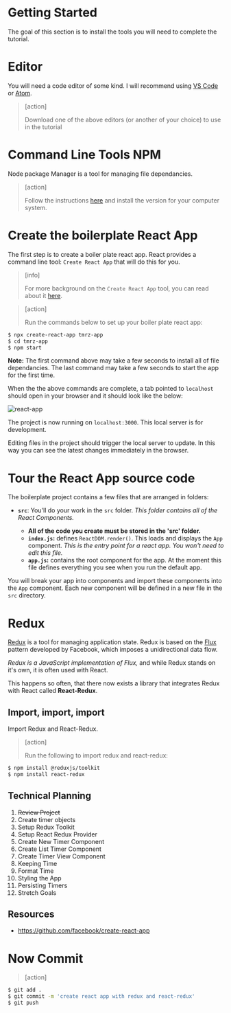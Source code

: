 # Getting Started

The goal of this section is to install the tools you will need to complete the tutorial.

# Editor

You will need a code editor of some kind. I will recommend using [VS Code](https://code.visualstudio.com/download) or [Atom](https://atom.io).

> [action]
>
> Download one of the above editors (or another of your choice) to use in the tutorial

# Command Line Tools NPM

Node package Manager is a tool for managing file dependancies.

> [action]
>
> Follow the instructions [here](https://www.npmjs.com/package/npm) and install the version for your computer system.

# Create the boilerplate React App

The first step is to create a boiler plate react app. React provides
a command line tool: `Create React App` that will do this for you.

> [info]
>
> For more background on the `Create React App` tool, you can read about it [here](https://github.com/facebook/create-react-app).

<!-- -->

> [action]
>
> Run the commands below to set up your boiler plate react app:
>
```bash
$ npx create-react-app tmrz-app
$ cd tmrz-app
$ npm start
```

**Note:** The first command above may take a few seconds to install all of file dependancies. The last command may take a few seconds to start the app for the first time.

When the the above commands are complete, a tab pointed to `localhost` should open in your browser and it should look like the below:

![react-app](assets/react-app.png)

The project is now running on `localhost:3000`. This local server is for development.

Editing files in the project should trigger the local server to update. In this way you can see the latest changes immediately in the browser.

# Tour the React App source code

The boilerplate project contains a few files that are arranged in folders:

- **`src`**: You'll do your work in the `src` folder. *This folder contains all of the React Components.*

    - **All of the code you create must be stored in the 'src' folder.**
    - **`index.js`:** defines `ReactDOM.render()`. This loads and displays the `App` component. *This is the entry point for a react app. You won't need to edit this file.*
    - **`app.js`:** contains the root component for the app. At the moment this file defines everything you see when you run the default app.

You will break your app into components and import these components into the `App` component. Each new component will be defined in a new file in the `src` directory.


# Redux

[Redux](https://redux.js.org/) is a tool for managing application state. Redux is based on the [Flux](https://facebook.github.io/flux/) pattern developed by Facebook, which imposes a unidirectional data flow.

*Redux is a JavaScript implementation of Flux,* and while Redux stands on it's own, it is often used with React.

This happens so often, that there now exists a library that integrates Redux with React called **React-Redux**.

## Import, import, import

Import Redux and React-Redux.

> [action]
>
> Run the following to import redux and react-redux:
>
```bash
$ npm install @reduxjs/toolkit
$ npm install react-redux
```

## Technical Planning

1. ~~Review Project~~
2. Create timer objects
3. Setup Redux Toolkit
4. Setup React Redux Provider
5. Create New Timer Component
6. Create List Timer Component
7. Create Timer View Component
8. Keeping Time
9. Format Time
10. Styling the App
11. Persisting Timers
12. Stretch Goals

## Resources

- https://github.com/facebook/create-react-app

# Now Commit

>[action]
>
```bash
$ git add .
$ git commit -m 'create react app with redux and react-redux'
$ git push
```
